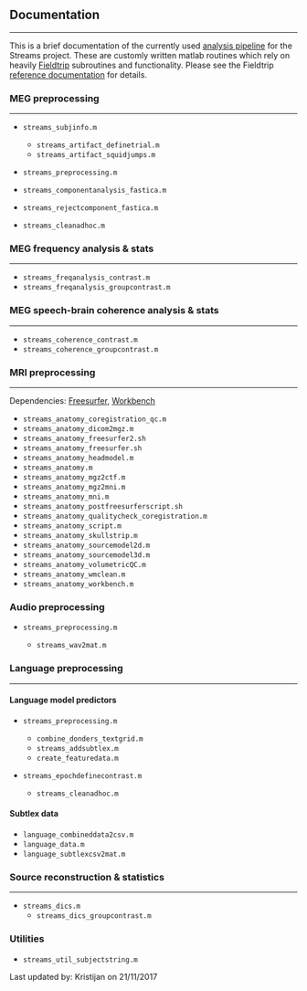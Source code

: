 ## Documentation
---
This is a brief documentation of the currently used [analysis pipeline][analysis pipeline] for the Streams project. These are customly written matlab routines which rely on heavily [Fieldtrip][Fieldtrip] subroutines and functionality. Please see the Fieldtrip [reference documentation][Fieldtrip documentation] for details.

### MEG preprocessing
---
* `streams_subjinfo.m`

  * `streams_artifact_definetrial.m`
  * `streams_artifact_squidjumps.m`


* `streams_preprocessing.m`
* `streams_componentanalysis_fastica.m`
* `streams_rejectcomponent_fastica.m`
* `streams_cleanadhoc.m`

### MEG frequency analysis & stats
---
* `streams_freqanalysis_contrast.m`
* `streams_freqanalysis_groupcontrast.m`

### MEG speech-brain coherence analysis & stats
---
* `streams_coherence_contrast.m`
* `streams_coherence_groupcontrast.m`

### MRI preprocessing
---
Dependencies: [Freesurfer][Freesurfer], [Workbench][Workbench]


* `streams_anatomy_coregistration_qc.m`
* `streams_anatomy_dicom2mgz.m`
* `streams_anatomy_freesurfer2.sh`
* `streams_anatomy_freesurfer.sh`
* `streams_anatomy_headmodel.m`
* `streams_anatomy.m`
* `streams_anatomy_mgz2ctf.m`
* `streams_anatomy_mgz2mni.m`
* `streams_anatomy_mni.m`
* `streams_anatomy_postfreesurferscript.sh`
* `streams_anatomy_qualitycheck_coregistration.m`
* `streams_anatomy_script.m`
* `streams_anatomy_skullstrip.m`
* `streams_anatomy_sourcemodel2d.m`
* `streams_anatomy_sourcemodel3d.m`
* `streams_anatomy_volumetricQC.m`
* `streams_anatomy_wmclean.m`
* `streams_anatomy_workbench.m`

### Audio preprocessing

* `streams_preprocessing.m`

  * `streams_wav2mat.m`


### Language preprocessing
---

#### Language model predictors
* `streams_preprocessing.m`

    * `combine_donders_textgrid.m`
    * `streams_addsubtlex.m`
    * `create_featuredata.m`
   
    
* `streams_epochdefinecontrast.m`
  * `streams_cleanadhoc.m`

#### Subtlex data

* `language_combineddata2csv.m`
* `language_data.m`
* `language_subtlexcsv2mat.m`

### Source reconstruction & statistics
---
* `streams_dics.m`
  * `streams_dics_groupcontrast.m`

### Utilities

* `streams_util_subjectstring.m`


Last updated by: Kristijan on 21/11/2017

[analysis pipeline]:https://github.com/KristijanArmeni/dyncon_streams
[Freesurfer]: https://surfer.nmr.mgh.harvard.edu/
[Workbench]: http://www.humanconnectome.org/software/connectome-workbench
[Fieldtrip]: http://www.fieldtriptoolbox.org/
[Fieldtrip documentation]: http://www.fieldtriptoolbox.org/reference


